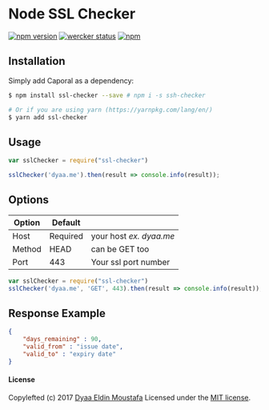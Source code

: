 # Node SSL Checker
[![npm version](https://badge.fury.io/js/ssl-checker.svg)](https://badge.fury.io/js/ssl-checker) [![wercker status](https://app.wercker.com/status/6d674e83dd3412cc21f7bd90e639755d/s/master "wercker status")](https://app.wercker.com/project/byKey/6d674e83dd3412cc21f7bd90e639755d)  [![npm](https://img.shields.io/npm/dt/ssl-checker.svg)](https://github.com/dyaa/node-ssl-checker)

## Installation
Simply add Caporal as a dependency:
```bash
$ npm install ssl-checker --save # npm i -s ssh-checker

# Or if you are using yarn (https://yarnpkg.com/lang/en/)
$ yarn add ssl-checker
```

## Usage

```javascript
var sslChecker = require("ssl-checker")

sslChecker('dyaa.me').then(result => console.info(result));
```

## Options
| Option | Default |  |
| ------ | ------ | ------ |
| Host | Required | your host *ex. dyaa.me* |
| Method | HEAD | can be GET too |
| Port | 443 | Your ssl port number |

```javascript
var sslChecker = require("ssl-checker")
sslChecker('dyaa.me', 'GET', 443).then(result => console.info(result));
```

## Response Example
```json
{
	"days_remaining" : 90,
	"valid_from" : "issue date",
	"valid_to" : "expiry date"
}
```

#### License

Copylefted (c) 2017 [Dyaa Eldin Moustafa][1] Licensed under the [MIT license][2].


  [1]: https://dyaa.me/
  [2]: https://github.com/dyaa/node-ssl-checker/blob/master/LICENSE
